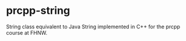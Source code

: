 # prcpp-string

String class equivalent to Java String implemented in C++ for the prcpp course at FHNW.
